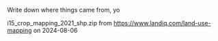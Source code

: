Write down where things came from, yo

i15_crop_mapping_2021_shp.zip from https://www.landiq.com/land-use-mapping on 2024-08-06


